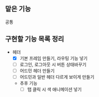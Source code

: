 ## 맡은 기능
공통

## 구현할 기능 목록 정리

- 헤더
  - [x] 기본 프레임 만들기, 라우팅 기능 넣기
  - [ ] 로그인, 로그아웃 시 버튼 상태바꾸기
  - [ ] 어드민 헤더 만들기
  - [ ] 어드민과 일반 헤더 다르게 보이게 만들기

  - 추후 기능
    - [ ] 탭 클릭 시 색 애니메이션 넣기 
